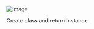 ![image](https://github.com/JuanMartinUribe/Competitive-Programming/assets/53051383/81585bfd-9a6f-48db-acbe-a4b396af3ccc)

Create class and return instance
